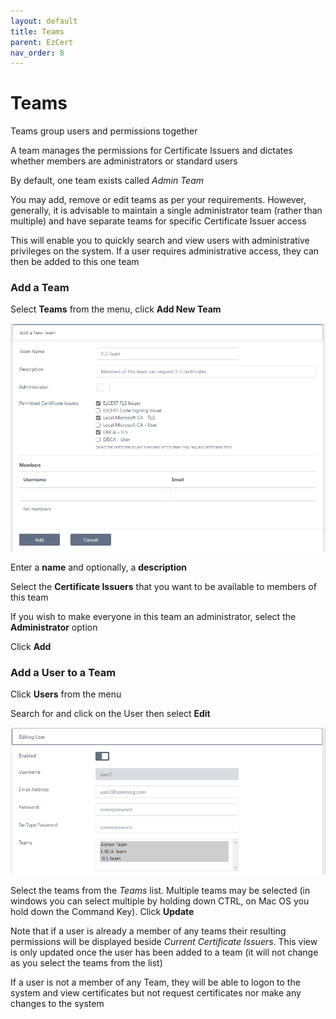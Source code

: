 ```yaml
---
layout: default
title: Teams
parent: EzCert
nav_order: 8
---
```


# Teams



Teams group users and permissions together  

A team manages the permissions for Certificate Issuers and dictates whether members are administrators or standard users  

By default, one team exists called *Admin Team*  

You may add, remove or edit teams as per your requirements. However, generally, it is advisable to maintain a single administrator team (rather than multiple) and have separate teams for specific Certificate Issuer access  

This will enable you to quickly search and view users with administrative privileges on the system. If a user requires administrative access, they can then be added to this one team   



### Add a Team

Select **Teams** from the menu, click **Add New  Team**

<img src=".\images\teams1.png" alt="image-20210222155155216" style="zoom:67%;" />

Enter a **name** and optionally, a **description**  

Select the **Certificate Issuers** that you want to be available to members of this team 

If you wish to make everyone in this team an administrator, select the **Administrator** option  

Click **Add**  



### Add a User to a Team

Click **Users** from the menu  

Search for and click on the User then select **Edit**  

 <img src=".\images\teams2.png" alt="image-20210222160044126" style="zoom:67%;" />

Select the teams from the *Teams* list. Multiple teams may be selected (in windows you can select multiple by holding down CTRL, on Mac OS you hold down the Command Key). Click **Update**  

Note that if a user is already a member of any teams their resulting permissions will be displayed beside *Current Certificate Issuers*. This view is only updated once the user has been added to a team (it will not change as you select the teams from the list)  



If a user is not a member of any Team, they will be able to logon to the system and view certificates but not request certificates nor make any changes to the system



### 